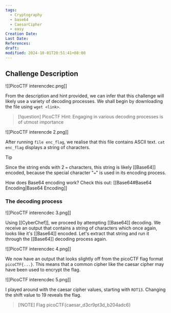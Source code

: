 ```yaml
---
tags:
  - Cryptography
  - base64
  - CaesarCipher
  - easy
Creation Date: 
Last Date: 
References: 
draft: 
modified: 2024-10-01T20:51:41+08:00
---
```

## Challenge Description

![[PicoCTF interencdec.png]]

From the description and hint provided, we can infer that this challenge will likely use a variety of decoding processes. We shall begin by downloading the file using `wget <link>`. 

>[!question] PicoCTF Hint: Engaging in various decoding processes is of utmost importance

![[PicoCTF interencde 2.png]]

After running `file enc_flag`, we realise that this file contains ASCII text. `cat enc_flag` displays a string of characters.

>[!tip]
>Since the string ends with 2 `=` characters, this string is likely [[Base64]] encoded, because the special character "`=`" is used in its encoding process.
>
>How does Base64 encoding work? 
>Check this out: [[Base64#Base64 Encoding|Base64 Encoding]]

### The decoding process
![[PicoCTF interencdec 3.png]]

Using [[CyberChef]], we proceed by attempting [[Base64]] decoding. We receive an output that contains a string of characters which once again, looks like it's [[Base64]] encoded. Let's extract that string and run it through the [[Base64]] decoding process again.

![[PicoCTF interencdec 4.png]]

We now have an output that looks slightly off from the picoCTF flag format `picoCTF{...}`. This means that a common cipher like the caesar cipher may have been used to encrypt the flag.

![[PicoCTF interencdec 5.png]]

I played around with the caesar cipher values, starting with `ROT13`. Changing the shift value to 19 reveals the flag. 

> [!NOTE] Flag
>picoCTF{caesar_d3cr9pt3d_b204adc6}